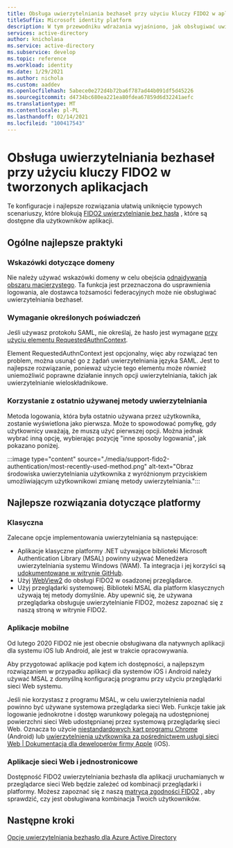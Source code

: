 ```yaml
---
title: Obsługa uwierzytelniania bezhaseł przy użyciu kluczy FIDO2 w aplikacjach tworzonych przez Ciebie | Azure
titleSuffix: Microsoft identity platform
description: W tym przewodniku wdrażania wyjaśniono, jak obsługiwać uwierzytelnianie bezhasłem przy użyciu kluczy zabezpieczeń FIDO2 w aplikacjach, które tworzysz
services: active-directory
author: knicholasa
ms.service: active-directory
ms.subservice: develop
ms.topic: reference
ms.workload: identity
ms.date: 1/29/2021
ms.author: nichola
ms.custom: aaddev
ms.openlocfilehash: 5abece0e272d4b72ba6f787ad44b091df5d45226
ms.sourcegitcommit: d4734bc680ea221ea80fdea67859d6d32241aefc
ms.translationtype: MT
ms.contentlocale: pl-PL
ms.lasthandoff: 02/14/2021
ms.locfileid: "100417543"
---
```

# <a name="support-passwordless-authentication-with-fido2-keys-in-apps-you-develop"></a>Obsługa uwierzytelniania bezhaseł przy użyciu kluczy FIDO2 w tworzonych aplikacjach

Te konfiguracje i najlepsze rozwiązania ułatwią uniknięcie typowych scenariuszy, które blokują [FIDO2 uwierzytelnianie bez hasła](../../active-directory/authentication/concept-authentication-passwordless.md) , które są dostępne dla użytkowników aplikacji.

## <a name="general-best-practices"></a>Ogólne najlepsze praktyki

### <a name="domain-hints"></a>Wskazówki dotyczące domeny

Nie należy używać wskazówki domeny w celu obejścia [odnajdywania obszaru macierzystego](../../active-directory/manage-apps/configure-authentication-for-federated-users-portal.md). Ta funkcja jest przeznaczona do usprawnienia logowania, ale dostawca tożsamości federacyjnych może nie obsługiwać uwierzytelniania bezhaseł.

### <a name="requiring-specific-credentials"></a>Wymaganie określonych poświadczeń

Jeśli używasz protokołu SAML, nie określaj, że hasło jest wymagane [przy użyciu elementu RequestedAuthnContext](single-sign-on-saml-protocol.md#requestauthncontext).

Element RequestedAuthnContext jest opcjonalny, więc aby rozwiązać ten problem, można usunąć go z żądań uwierzytelniania języka SAML. Jest to najlepsze rozwiązanie, ponieważ użycie tego elementu może również uniemożliwić poprawne działanie innych opcji uwierzytelniania, takich jak uwierzytelnianie wieloskładnikowe.

### <a name="using-the-most-recently-used-authentication-method"></a>Korzystanie z ostatnio używanej metody uwierzytelniania

Metoda logowania, która była ostatnio używana przez użytkownika, zostanie wyświetlona jako pierwsza. Może to spowodować pomyłkę, gdy użytkownicy uważają, że muszą użyć pierwszej opcji. Można jednak wybrać inną opcję, wybierając pozycję "inne sposoby logowania", jak pokazano poniżej.

:::image type="content" source="./media/support-fido2-authentication/most-recently-used-method.png" alt-text="Obraz środowiska uwierzytelniania użytkownika z wyróżnionym przyciskiem umożliwiającym użytkownikowi zmianę metody uwierzytelniania.":::

## <a name="platform-specific-best-practices"></a>Najlepsze rozwiązania dotyczące platformy

### <a name="desktop"></a>Klasyczna

Zalecane opcje implementowania uwierzytelniania są następujące:

- Aplikacje klasyczne platformy .NET używające biblioteki Microsoft Authentication Library (MSAL) powinny używać Menedżera uwierzytelniania systemu Windows (WAM). Ta integracja i jej korzyści są [udokumentowane w witrynie GitHub](https://github.com/AzureAD/microsoft-authentication-library-for-dotnet/wiki/wam).
- Użyj [WebView2](https://docs.microsoft.com/microsoft-edge/webview2/) do obsługi FIDO2 w osadzonej przeglądarce.
- Użyj przeglądarki systemowej. Biblioteki MSAL dla platform klasycznych używają tej metody domyślnie. Aby upewnić się, że używana przeglądarka obsługuje uwierzytelnianie FIDO2, możesz zapoznać się z naszą stroną w witrynie FIDO2.

### <a name="mobile"></a>Aplikacje mobilne

Od lutego 2020 FIDO2 nie jest obecnie obsługiwana dla natywnych aplikacji dla systemu iOS lub Android, ale jest w trakcie opracowywania.

Aby przygotować aplikacje pod kątem ich dostępności, a najlepszym rozwiązaniem w przypadku aplikacji dla systemów iOS i Android należy używać MSAL z domyślną konfiguracją programu przy użyciu przeglądarki sieci Web systemu.

Jeśli nie korzystasz z programu MSAL, w celu uwierzytelnienia nadal powinno być używane systemowa przeglądarka sieci Web. Funkcje takie jak logowanie jednokrotne i dostęp warunkowy polegają na udostępnionej powierzchni sieci Web udostępnianej przez systemową przeglądarkę sieci Web. Oznacza to użycie [niestandardowych kart programu Chrome](https://developer.chrome.com/docs/multidevice/android/customtabs/) (Android) lub [uwierzytelnienia użytkownika za pośrednictwem usługi sieci Web | Dokumentacja dla deweloperów firmy Apple](https://developer.apple.com/documentation/authenticationservices/authenticating_a_user_through_a_web_service) (iOS).

### <a name="web-and-single-page-apps"></a>Aplikacje sieci Web i jednostronicowe

Dostępność FIDO2 uwierzytelniania bezhasła dla aplikacji uruchamianych w przeglądarce sieci Web będzie zależeć od kombinacji przeglądarki i platformy. Możesz zapoznać się z naszą [matrycą zgodności FIDO2](../authentication/fido2-compatibility.md) , aby sprawdzić, czy jest obsługiwana kombinacja Twoich użytkowników.

## <a name="next-steps"></a>Następne kroki

[Opcje uwierzytelniania bezhasło dla Azure Active Directory](../../active-directory/authentication/concept-authentication-passwordless.md)
